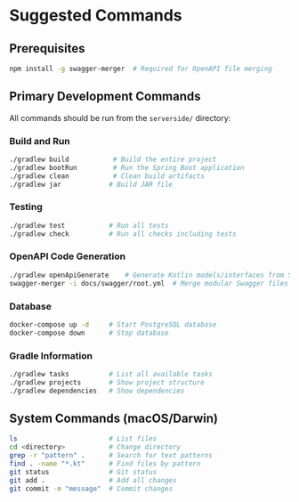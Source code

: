 # Suggested Commands

## Prerequisites
```bash
npm install -g swagger-merger  # Required for OpenAPI file merging
```

## Primary Development Commands
All commands should be run from the `serverside/` directory:

### Build and Run
```bash
./gradlew build           # Build the entire project
./gradlew bootRun         # Run the Spring Boot application
./gradlew clean           # Clean build artifacts
./gradlew jar            # Build JAR file
```

### Testing
```bash
./gradlew test           # Run all tests
./gradlew check          # Run all checks including tests
```

### OpenAPI Code Generation
```bash
./gradlew openApiGenerate    # Generate Kotlin models/interfaces from Swagger specs
swagger-merger -i docs/swagger/root.yml  # Merge modular Swagger files
```

### Database
```bash
docker-compose up -d     # Start PostgreSQL database
docker-compose down      # Stop database
```

### Gradle Information
```bash
./gradlew tasks          # List all available tasks
./gradlew projects       # Show project structure
./gradlew dependencies   # Show dependencies
```

## System Commands (macOS/Darwin)
```bash
ls                       # List files
cd <directory>           # Change directory
grep -r "pattern" .      # Search for text patterns
find . -name "*.kt"      # Find files by pattern
git status               # Git status
git add .                # Add all changes
git commit -m "message"  # Commit changes
```